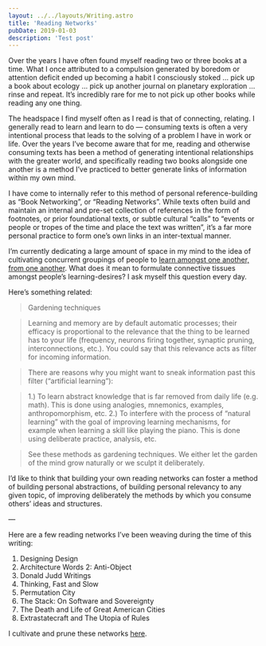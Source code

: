 ```yaml
---
layout: ../../layouts/Writing.astro
title: 'Reading Networks'
pubDate: 2019-01-03
description: 'Test post'
---
```


Over the years I have often found myself reading two or three books at a time. What I once attributed to a compulsion generated by boredom or attention deficit ended up becoming a habit I consciously stoked … pick up a book about ecology … pick up another journal on planetary exploration … rinse and repeat. It’s incredibly rare for me to not pick up other books while reading any one thing.

The headspace I find myself often as I read is that of connecting, relating. I generally read to learn and learn to do — consuming texts is often a very intentional process that leads to the solving of a problem I have in work or life. Over the years I’ve become aware that for me, reading and otherwise consuming texts has been a method of generating intentional relationships with the greater world, and specifically reading two books alongside one another is a method I’ve practiced to better generate links of information within my own mind.

I have come to internally refer to this method of personal reference-building as “Book Networking”, or “Reading Networks”. While texts often build and maintain an internal and pre-set collection of references in the form of footnotes, or prior foundational texts, or subtle cultural “calls” to “events or people or tropes of the time and place the text was written”, it’s a far more personal practice to form one’s own links in an inter-textual manner.

I’m currently dedicating a large amount of space in my mind to the idea of cultivating concurrent groupings of people to [learn amongst one another, from one another](http://learning-gardens.co/). What does it mean to formulate connective tissues amongst people’s learning-desires? I ask myself this question every day.

Here’s something related:
> Gardening techniques

> Learning and memory are by default automatic processes; their efficacy is proportional to the relevance that the thing to be learned has to your life (frequency, neurons firing together, synaptic pruning, interconnections, etc.). You could say that this relevance acts as filter for incoming information.

> There are reasons why you might want to sneak information past this filter (“artificial learning”):

> 1.) To learn abstract knowledge that is far removed from daily life (e.g. math). This is done using analogies, mnemonics, examples, anthropomorphism, etc. 2.) To interfere with the process of “natural learning” with the goal of improving learning mechanisms, for example when learning a skill like playing the piano. This is done using deliberate practice, analysis, etc.

> See these methods as gardening techniques. We either let the garden of the mind grow naturally or we sculpt it deliberately.


I’d like to think that building your own reading networks can foster a method of building personal abstractions, of building personal relevancy to any given topic, of improving deliberately the methods by which you consume others’ ideas and structures.

—

Here are a few reading networks I’ve been weaving during the time of this writing:


1. Designing Design
2. Architecture Words 2: Anti-Object
3. Donald Judd Writings
4. Thinking, Fast and Slow
5. Permutation City
6. The Stack: On Software and Sovereignty
7. The Death and Life of Great American Cities
8. Extrastatecraft and The Utopia of Rules

I cultivate and prune these networks [here](https://www.are.na/edouard-u/reading-networks).